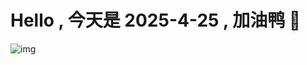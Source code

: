 
# Hello , 今天是 2025-4-25 , 加油鸭 🤭

![img](https://v1.jinrishici.com/all.svg?font-size=18&spacing=4)


